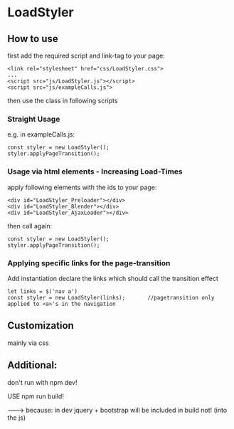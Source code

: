 

# LoadStyler


## How to use

first add the required script and link-tag to your page:

```
<link rel="stylesheet" href="css/LoadStyler.css">
...
<script src="js/LoadStyler.js"></script>
<script src="js/exampleCalls.js">
```

then use the class in following scripts



### Straight Usage

e.g. in exampleCalls.js:

```
const styler = new LoadStyler();
styler.applyPageTransition();
```



### Usage via html elements - Increasing Load-Times

apply following elements with the ids to your page:

```
<div id="LoadStyler_Preloader"></div>
<div id="LoadStyler_Blender"></div>
<div id="LoadStyler_AjaxLoader"></div>
```

then call again:

```
const styler = new LoadStyler();
styler.applyPageTransition();
```


### Applying specific links for the page-transition


Add instantiation declare the links which should call the transition effect

```
let links = $('nav a')
const styler = new LoadStyler(links);       //pagetransition only applied to <a>'s in the navigation

```


## Customization

mainly via css


## Additional:

don't run with npm dev!

USE npm run build!

---> because: in dev jquery + bootstrap will be included in build not! (into the js)